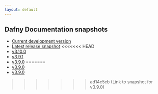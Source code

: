 ```yaml
---
layout: default
---
```

<link rel="stylesheet" href="assets/main.css">

## Dafny Documentation snapshots

- [Current development version](https://dafny.org/dafny)
- [Latest release snapshot](https://dafny.org/latest)
<<<<<<< HEAD
- [v3.10.0](https://dafny.org/v3.10.0)
- [v3.9.1](https://dafny.org/v3.9.1)
- [v3.9.0](https://dafny.org/v3.9.0)
=======
- [v3.9.0](https://davidcok.github.io/dafny-lang.github.io/v3.9.0)
- [v3.9.0](https://davidcok.github.io/dafny-lang.github.io/v3.9.0)
>>>>>>> ad14c5cb (Link to snapshot for v3.9.0)
